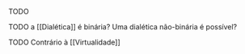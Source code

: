TODO

TODO a [[Dialética]] é binária? Uma dialética não-binária é possível?

TODO Contrário à [[Virtualidade]]